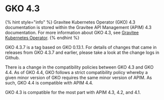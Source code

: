 # GKO 4.3

{% hint style="info" %}
Gravitee Kubernetes Operator (GKO) 4.3 documentation is stored within the Gravitee API Management (APIM) 4.3 documentation. For more information about GKO 4.3, see [Gravitee Kubernetes Operator](https://documentation.gravitee.io/apim/4.3/guides/gravitee-kubernetes-operator).
{% endhint %}

GKO 4.3.7 is a tag based on GKO 0.13.1. For details of changes that came in releases from GKO 4.3.7 and earlier, please take a look at the change logs in Github.

There is a change in the compatibility policies between GKO 4.3 and GKO 4.4. As of GKO 4.4, GKO follows a strict compatibility policy whereby a given minor version of GKO requires the same minor version of APIM. As such, GKO 4.4 is compatible with APIM 4.4.

GKO 4.3 is compatible for the most part with APIM 4.3, 4.2, and 4.1.
